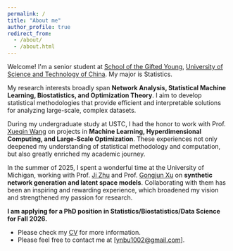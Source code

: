 ```yaml
---
permalink: /
title: "About me"
author_profile: true
redirect_from: 
  - /about/
  - /about.html
---
```


Welcome! I'm a senior student at [School of the Gifted Young](https://en.scgy.ustc.edu.cn/main.htm), [University of Science and Technology of China](https://en.ustc.edu.cn/). My major is Statistics.

My research interests broadly span **Network Analysis, Statistical Machine Learning, Biostatistics, and Optimization Theory**. I aim to develop statistical methodologies that provide efficient and interpretable solutions for analyzing large-scale, complex datasets.  

During my undergraduate study at USTC, I had the honor to work with Prof. [Xueqin Wang](https://bs.ustc.edu.cn/english/profile-650.html) on projects in **Machine Learning, Hyperdimensional Computing, and Large-Scale Optimization**. These experiences not only deepened my understanding of statistical methodology and computation, but also greatly enriched my academic journey.  

In the summer of 2025, I spent a wonderful time at the University of Michigan, working with Prof. [Ji Zhu](https://dept.stat.lsa.umich.edu/~jizhu/) and Prof. [Gongjun Xu](https://sites.google.com/umich.edu/gongjunxu) on **synthetic network generation and latent space models**. Collaborating with them has been an inspiring and rewarding experience, which broadened my vision and strengthened my passion for research.  

**I am applying for a PhD position in Statistics/Biostatistics/Data Science for Fall 2026.**

- Please check my [CV](files/CV_Yinan_Bu.pdf) for more information.  
- Please feel free to contact me at [ynbu1002@gmail.com].  
